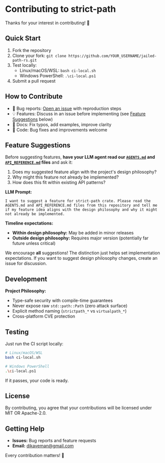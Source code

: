 # Contributing to strict-path

Thanks for your interest in contributing! 🦀

## Quick Start

1. Fork the repository
2. Clone your fork: `git clone https://github.com/YOUR_USERNAME/jailed-path-rs.git`
3. Test locally:
   - Linux/macOS/WSL: `bash ci-local.sh`
   - Windows PowerShell: `.\ci-local.ps1`
4. Submit a pull request

## How to Contribute

- 🐛 Bug reports: [Open an issue](https://github.com/DK26/jailed-path-rs/issues) with reproduction steps
- 💡 Features: Discuss in an issue before implementing (see [Feature Suggestions](#feature-suggestions) below)
- 📝 Docs: Fix typos, add examples, improve clarity
- 🔧 Code: Bug fixes and improvements welcome

## Feature Suggestions

Before suggesting features, **have your LLM agent read our [`AGENTS.md`](./AGENTS.md) and [`API_REFERENCE.md`](./API_REFERENCE.md) files** and ask it:

1. Does my suggested feature align with the project's design philosophy?
2. Why might this feature not already be implemented?
3. How does this fit within existing API patterns?

**LLM Prompt:**
```
I want to suggest a feature for strict-path crate. Please read the AGENTS.md and API_REFERENCE.md files from this repository and tell me if my feature idea aligns with the design philosophy and why it might not already be implemented.
```

**Timeline expectations:**
- **Within design philosophy:** May be added in minor releases
- **Outside design philosophy:** Requires major version (potentially far future unless critical)

We encourage **all** suggestions! The distinction just helps set implementation expectations. If you want to suggest design philosophy changes, create an issue for discussion.

## Development

**Project Philosophy:**
- Type-safe security with compile-time guarantees
- Never expose raw `std::path::Path` (zero attack surface)
- Explicit method naming (`strictpath_*` vs `virtualpath_*`)
- Cross-platform CVE protection


## Testing

Just run the CI script locally:

```bash
# Linux/macOS/WSL
bash ci-local.sh

# Windows PowerShell  
.\ci-local.ps1
```

If it passes, your code is ready.

## License

By contributing, you agree that your contributions will be licensed under MIT OR Apache-2.0.

## Getting Help

- **Issues:** Bug reports and feature requests
- **Email:** [dikaveman@gmail.com](mailto:dikaveman@gmail.com)

Every contribution matters! 🚀
